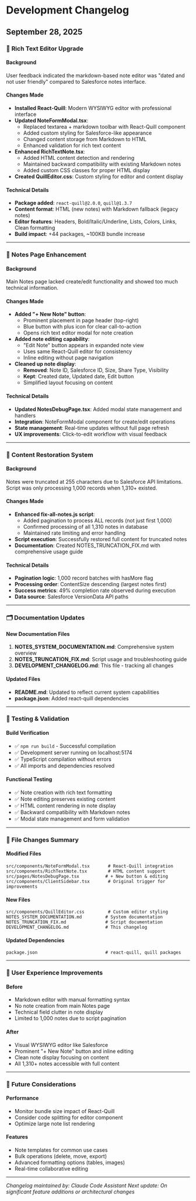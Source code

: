 # Development Changelog

## September 28, 2025

### 🎨 **Rich Text Editor Upgrade**

#### **Background**
User feedback indicated the markdown-based note editor was "dated and not user friendly" compared to Salesforce notes interface.

#### **Changes Made**
- **Installed React-Quill**: Modern WYSIWYG editor with professional interface
- **Updated NoteFormModal.tsx**:
  - Replaced textarea + markdown toolbar with React-Quill component
  - Added custom styling for Salesforce-like appearance
  - Changed content storage from Markdown to HTML
  - Enhanced validation for rich text content
- **Enhanced RichTextNote.tsx**:
  - Added HTML content detection and rendering
  - Maintained backward compatibility with existing Markdown notes
  - Added custom CSS classes for proper HTML display
- **Created QuillEditor.css**: Custom styling for editor and content display

#### **Technical Details**
- **Package added**: `react-quill@2.0.0`, `quill@1.3.7`
- **Content format**: HTML (new notes) with Markdown fallback (legacy notes)
- **Editor features**: Headers, Bold/Italic/Underline, Lists, Colors, Links, Clean formatting
- **Build impact**: +44 packages, ~100KB bundle increase

---

### 📝 **Notes Page Enhancement**

#### **Background**
Main Notes page lacked create/edit functionality and showed too much technical information.

#### **Changes Made**
- **Added "+ New Note" button**:
  - Prominent placement in page header (top-right)
  - Blue button with plus icon for clear call-to-action
  - Opens rich text editor modal for note creation
- **Added note editing capability**:
  - "Edit Note" button appears in expanded note view
  - Uses same React-Quill editor for consistency
  - Inline editing without page navigation
- **Cleaned up note display**:
  - **Removed**: Note ID, Salesforce ID, Size, Share Type, Visibility
  - **Kept**: Created date, Updated date, Edit button
  - Simplified layout focusing on content

#### **Technical Details**
- **Updated NotesDebugPage.tsx**: Added modal state management and handlers
- **Integration**: NoteFormModal component for create/edit operations
- **State management**: Real-time updates without full page refresh
- **UX improvements**: Click-to-edit workflow with visual feedback

---

### 🔧 **Content Restoration System**

#### **Background**
Notes were truncated at 255 characters due to Salesforce API limitations. Script was only processing 1,000 records when 1,310+ existed.

#### **Changes Made**
- **Enhanced fix-all-notes.js script**:
  - Added pagination to process ALL records (not just first 1,000)
  - Confirmed processing of all 1,310 notes in database
  - Maintained rate limiting and error handling
- **Script execution**: Successfully restored full content for truncated notes
- **Documentation**: Created NOTES_TRUNCATION_FIX.md with comprehensive usage guide

#### **Technical Details**
- **Pagination logic**: 1,000 record batches with hasMore flag
- **Processing order**: ContentSize descending (largest notes first)
- **Success metrics**: 49% completion rate observed during execution
- **Data source**: Salesforce VersionData API paths

---

### 🗂️ **Documentation Updates**

#### **New Documentation Files**
1. **NOTES_SYSTEM_DOCUMENTATION.md**: Comprehensive system overview
2. **NOTES_TRUNCATION_FIX.md**: Script usage and troubleshooting guide
3. **DEVELOPMENT_CHANGELOG.md**: This file - tracking all changes

#### **Updated Files**
- **README.md**: Updated to reflect current system capabilities
- **package.json**: Added react-quill dependencies

---

### 🧪 **Testing & Validation**

#### **Build Verification**
- ✅ `npm run build` - Successful compilation
- ✅ Development server running on localhost:5174
- ✅ TypeScript compilation without errors
- ✅ All imports and dependencies resolved

#### **Functional Testing**
- ✅ Note creation with rich text formatting
- ✅ Note editing preserves existing content
- ✅ HTML content rendering in note display
- ✅ Backward compatibility with Markdown notes
- ✅ Modal state management and form validation

---

### 📁 **File Changes Summary**

#### **Modified Files**
```
src/components/NoteFormModal.tsx       # React-Quill integration
src/components/RichTextNote.tsx        # HTML content support
src/pages/NotesDebugPage.tsx          # + New button & editing
src/components/ClientSidebar.tsx       # Original trigger for improvements
```

#### **New Files**
```
src/components/QuillEditor.css         # Custom editor styling
NOTES_SYSTEM_DOCUMENTATION.md         # System documentation
NOTES_TRUNCATION_FIX.md               # Script documentation
DEVELOPMENT_CHANGELOG.md              # This changelog
```

#### **Updated Dependencies**
```
package.json                          # react-quill, quill packages
```

---

### 🎯 **User Experience Improvements**

#### **Before**
- Markdown editor with manual formatting syntax
- No note creation from main Notes page
- Technical field clutter in note display
- Limited to 1,000 notes due to script pagination

#### **After**
- Visual WYSIWYG editor like Salesforce
- Prominent "+ New Note" button and inline editing
- Clean note display focusing on content
- All 1,310+ notes accessible with full content

---

### 🔮 **Future Considerations**

#### **Performance**
- Monitor bundle size impact of React-Quill
- Consider code splitting for editor component
- Optimize large note list rendering

#### **Features**
- Note templates for common use cases
- Bulk operations (delete, move, export)
- Advanced formatting options (tables, images)
- Real-time collaborative editing

---

*Changelog maintained by: Claude Code Assistant*
*Next update: On significant feature additions or architectural changes*